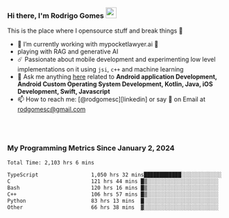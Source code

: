 
### Hi there, I'm Rodrigo Gomes <img src="https://media.giphy.com/media/hvRJCLFzcasrR4ia7z/giphy.gif" width="25px">
This is the place where I opensource stuff and break things 🤣
- 🔭 I’m currently working with mypocketlawyer.ai 💜
- playing with RAG and generative AI
- ☄️ Passionate about mobile development and experimenting low level implementations on it using `jsi`, `c++` and machine learning
- 💬 Ask me anything [here](https://github.com/rodgomesc/rodgomesc/issues) related to <b>Android application Development, Android Custom Operating System Development, Kotlin, Java, iOS Development, Swift, Javascript</b>
- 📫 How to reach me: [@rodgomesc][linkedin] or say 👋 on Email at [rodgomesc@gmail.com](mailto:rodgomesc@gmail.com)


<br/>

<!-- 
<picture>
  <img src="/github-metrics.svg" alt="Metrics">
</picture>
-->

</br>

### My Programming Metrics Since January 2, 2024 


<!--START_SECTION:waka-->

```txt
Total Time: 2,103 hrs 6 mins

TypeScript                 1,050 hrs 32 mins████████████░░░░░░░░░░░░░   48.42 %
C                          121 hrs 44 mins █▒░░░░░░░░░░░░░░░░░░░░░░░   05.61 %
Bash                       120 hrs 16 mins █▒░░░░░░░░░░░░░░░░░░░░░░░   05.54 %
C++                        106 hrs 57 mins █▒░░░░░░░░░░░░░░░░░░░░░░░   04.93 %
Python                     83 hrs 13 mins  █░░░░░░░░░░░░░░░░░░░░░░░░   03.84 %
Other                      66 hrs 38 mins  ▓░░░░░░░░░░░░░░░░░░░░░░░░   03.07 %
```

<!--END_SECTION:waka-->
